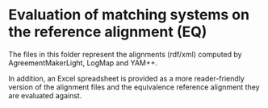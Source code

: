 # Evaluation of matching systems on the reference alignment (EQ)

The files in this folder represent the alignments (rdf/xml) computed by AgreementMakerLight, LogMap and YAM++. 

In addition, an Excel spreadsheet is provided as a more reader-friendly version of the alignment files and the equivalence reference alignment they are evaluated against. 
